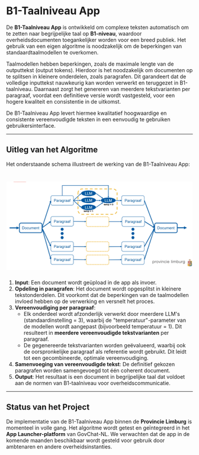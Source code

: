 # B1-Taalniveau App

De **B1-Taalniveau App** is ontwikkeld om complexe teksten automatisch om te zetten naar begrijpelijke taal op **B1-niveau**, waardoor overheidsdocumenten toegankelijker worden voor een breed publiek. Het gebruik van een eigen algoritme is noodzakelijk om de beperkingen van standaardtaalmodellen te overkomen.  

Taalmodellen hebben beperkingen, zoals de maximale lengte van de outputtekst (output tokens). Hierdoor is het noodzakelijk om documenten op te splitsen in kleinere onderdelen, zoals paragrafen. Dit garandeert dat de volledige inputtekst nauwkeurig kan worden verwerkt en teruggezet in B1-taalniveau. Daarnaast zorgt het genereren van meerdere tekstvarianten per paragraaf, voordat een definitieve versie wordt vastgesteld, voor een hogere kwaliteit en consistentie in de uitkomst.

De B1-Taalniveau App levert hiermee kwalitatief hoogwaardige en consistente vereenvoudigde teksten in een eenvoudig te gebruiken gebruikersinterface.

---

## Uitleg van het Algoritme

Het onderstaande schema illustreert de werking van de B1-Taalniveau App:


![Algoritme Workflow](images/b1-taalniveau.png)
=======


1. **Input**: Een document wordt geüpload in de app als invoer.
2. **Opdeling in paragrafen**: Het document wordt opgesplitst in kleinere tekstonderdelen. Dit voorkomt dat de beperkingen van de taalmodellen invloed hebben op de verwerking en versnelt het proces.
3. **Vereenvoudiging per paragraaf**:
   - Elk onderdeel wordt afzonderlijk verwerkt door meerdere LLM's (standaardinstelling = 3), waarbij de "temperatuur"-parameter van de modellen wordt aangepast (bijvoorbeeld temperatuur = 1). Dit resulteert in **meerdere vereenvoudigde tekstvarianten** per paragraaf.
   - De gegenereerde tekstvarianten worden geëvalueerd, waarbij ook de oorspronkelijke paragraaf als referentie wordt gebruikt. Dit leidt tot een gecombineerde, optimale vereenvoudiging.
4. **Samenvoeging van vereenvoudigde tekst**: De definitief gekozen paragrafen worden samengevoegd tot één coherent document.
5. **Output**: Het resultaat is een document in begrijpelijke taal dat voldoet aan de normen van B1-taalniveau voor overheidscommunicatie.
---

## Status van het Project

De implementatie van de B1-Taalniveau App binnen de **Provincie Limburg** is momenteel in volle gang. Het algoritme wordt getest en geïntegreerd in het **App Launcher-platform** van GovChat-NL. We verwachten dat de app in de komende maanden beschikbaar wordt gesteld voor gebruik door ambtenaren en andere overheidsinstanties.
